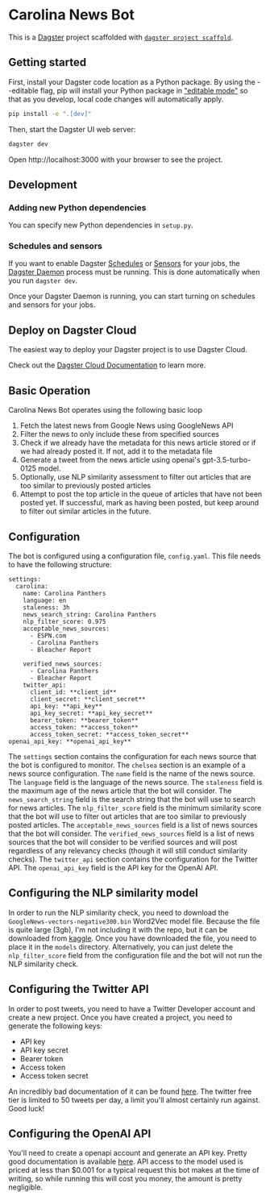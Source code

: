 # Carolina News Bot

This is a [Dagster](https://dagster.io/) project scaffolded with [`dagster project scaffold`](https://docs.dagster.io/getting-started/create-new-project).

## Getting started

First, install your Dagster code location as a Python package. By using the --editable flag, pip will install your Python package in ["editable mode"](https://pip.pypa.io/en/latest/topics/local-project-installs/#editable-installs) so that as you develop, local code changes will automatically apply.

```bash
pip install -e ".[dev]"
```

Then, start the Dagster UI web server:

```bash
dagster dev
```

Open http://localhost:3000 with your browser to see the project.


## Development

### Adding new Python dependencies

You can specify new Python dependencies in `setup.py`.

### Schedules and sensors

If you want to enable Dagster [Schedules](https://docs.dagster.io/concepts/partitions-schedules-sensors/schedules) or [Sensors](https://docs.dagster.io/concepts/partitions-schedules-sensors/sensors) for your jobs, the [Dagster Daemon](https://docs.dagster.io/deployment/dagster-daemon) process must be running. This is done automatically when you run `dagster dev`.

Once your Dagster Daemon is running, you can start turning on schedules and sensors for your jobs.

## Deploy on Dagster Cloud

The easiest way to deploy your Dagster project is to use Dagster Cloud.

Check out the [Dagster Cloud Documentation](https://docs.dagster.cloud) to learn more.


## Basic Operation
Carolina News Bot operates using the following basic loop
1. Fetch the latest news from Google News using GoogleNews API
2. Filter the news to only include these from specified sources
3. Check if we already have the metadata for this news article stored or if we had already posted it.  If not, add it to the metadata file
4. Generate a tweet from the news article using openai's gpt-3.5-turbo-0125 model.
5. Optionally, use NLP similarity assessment to filter out articles that are too similar to previously posted articles
6. Attempt to post the top article in the queue of articles that have not been posted yet.  If successful, mark as having been posted, but keep around to filter out similar articles in the future.

## Configuration
The bot is configured using a configuration file, `config.yaml`.  This file needs to have the following structure:
```
settings:
  carolina:
    name: Carolina Panthers
    language: en
    staleness: 3h
    news_search_string: Carolina Panthers
    nlp_filter_score: 0.975
    acceptable_news_sources:
      - ESPN.com
      - Carolina Panthers
      - Bleacher Report
      
    verified_news_sources:
      - Carolina Panthers
      - Bleacher Report
    twitter_api:
      client_id: **client_id**
      client_secret: **client_secret**
      api_key: **api_key**
      api_key_secret: **api_key_secret**
      bearer_token: **bearer_token**
      access_token: **access_token**
      access_token_secret: **access_token_secret**
openai_api_key: **openai_api_key**
```
The `settings` section contains the configuration for each news source that the bot is configured to monitor.  The `chelsea` section is an example of a news source configuration.  The `name` field is the name of the news source.  The `language` field is the language of the news source.  The `staleness` field is the maximum age of the news article that the bot will consider.  The `news_search_string` field is the search string that the bot will use to search for news articles.  The `nlp_filter_score` field is the minimum similarity score that the bot will use to filter out articles that are too similar to previously posted articles.  The `acceptable_news_sources` field is a list of news sources that the bot will consider.  The `verified_news_sources` field is a list of news sources that the bot will consider to be verified sources and will post regardless of any relevancy checks (though it will still conduct similarity checks).  The `twitter_api` section contains the configuration for the Twitter API.  The `openai_api_key` field is the API key for the OpenAI API.

## Configuring the NLP similarity model
In order to run the NLP similarity check, you need to download the `GoogleNews-vectors-negative300.bin` Word2Vec model file.  Because the file is quite large (3gb), I'm not including it with the repo, but it can be downloaded from [kaggle](https://www.kaggle.com/datasets/leadbest/googlenewsvectorsnegative300).  Once you have downloaded the file, you need to place it in the `models` directory.  Alternatively, you can just delete the `nlp_filter_score` field from the configuration file and the bot will not run the NLP similarity check.

## Configuring the Twitter API
In order to post tweets, you need to have a Twitter Developer account and create a new project.  Once you have created a project, you need to generate the following keys:
- API key
- API key secret
- Bearer token
- Access token
- Access token secret

An incredibly bad documentation of it can be found [here](https://developer.twitter.com/en/docs/twitter-api). The twitter free tier is limited to 50 tweets per day, a limit you'll almost certainly run against.  Good luck!

## Configuring the OpenAI API
You'll need to create a openapi account and generate an API key.  Pretty good documentation is available [here](https://platform.openai.com/docs/overview).  API access to the model used is priced at less than $0.001 for a typical request this bot makes at the time of writing, so while running this will cost you money, the amount is pretty negligible.
